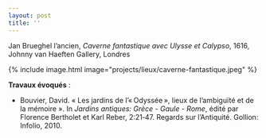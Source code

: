 ```yaml
---
layout: post
title: ''
---
```

Jan Brueghel l’ancien, <i>Caverne fantastique avec Ulysse et Calypso</i>, 1616, Johnny van Haeften Gallery, Londres​

{% include image.html image="projects/lieux/caverne-fantastique.jpeg" %}

**Travaux évoqués** : 
- Bouvier, David. «&nbsp;Les jardins de l’« Odyssée », lieux de l’ambiguïté et de la mémoire&nbsp;». In <i>Jardins antiques: Grèce - Gaule - Rome</i>, édité par Florence Bertholet et Karl Reber, 2:21‑47. Regards sur l’Antiquité. Gollion: Infolio, 2010.
